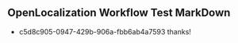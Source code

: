 ## OpenLocalization Workflow Test MarkDown
* c5d8c905-0947-429b-906a-fbb6ab4a7593 thanks!

<!--HONumber=Aug16_HO1-->


